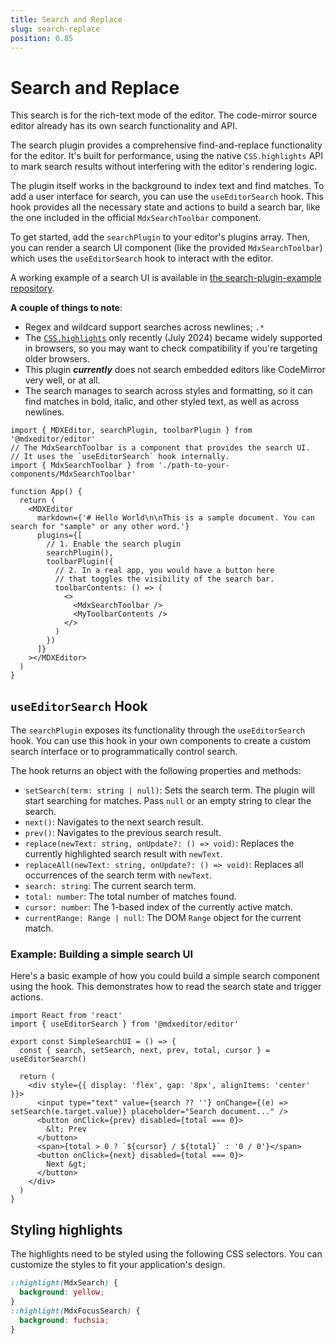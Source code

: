 ```yaml
---
title: Search and Replace
slug: search-replace
position: 0.85
---
```


# Search and Replace

This search is for the rich-text mode of the editor. The code-mirror source editor already has its own search functionality and API.

The search plugin provides a comprehensive find-and-replace functionality for the editor. It's built for performance, using the native `CSS.highlights` API to mark search results without interfering with the editor's rendering logic.

The plugin itself works in the background to index text and find matches. To add a user interface for search, you can use the `useEditorSearch` hook. This hook provides all the necessary state and actions to build a search bar, like the one included in the official `MdxSearchToolbar` component.

To get started, add the `searchPlugin` to your editor's plugins array. Then, you can render a search UI component (like the provided `MdxSearchToolbar`) which uses the `useEditorSearch` hook to interact with the editor.

A working example of a search UI is available in [the search-plugin-example repository](https://github.com/mdx-editor/search-plugin-example).

**A couple of things to note**:

- Regex and wildcard support searches across newlines; `.*`
- The [`CSS.highlights`](https://caniuse.com/mdn-api_highlight_has) only recently (July 2024) became widely supported in browsers, so you may want to check compatibility if you're targeting older browsers.
- This plugin **_currently_** does not search embedded editors like CodeMirror very well, or at all.
- The search manages to search across styles and formatting, so it can find matches in bold, italic, and other styled text, as well as across newlines.

```tsx
import { MDXEditor, searchPlugin, toolbarPlugin } from '@mdxeditor/editor'
// The MdxSearchToolbar is a component that provides the search UI.
// It uses the `useEditorSearch` hook internally.
import { MdxSearchToolbar } from './path-to-your-components/MdxSearchToolbar'

function App() {
  return (
    <MDXEditor
      markdown={'# Hello World\n\nThis is a sample document. You can search for "sample" or any other word.'}
      plugins={[
        // 1. Enable the search plugin
        searchPlugin(),
        toolbarPlugin({
          // 2. In a real app, you would have a button here
          // that toggles the visibility of the search bar.
          toolbarContents: () => (
            <>
              <MdxSearchToolbar />
              <MyToolbarContents />
            </>
          )
        })
      ]}
    ></MDXEditor>
  )
}
```

## `useEditorSearch` Hook

The `searchPlugin` exposes its functionality through the `useEditorSearch` hook. You can use this hook in your own components to create a custom search interface or to programmatically control search.

The hook returns an object with the following properties and methods:

- `setSearch(term: string | null)`: Sets the search term. The plugin will start searching for matches. Pass `null` or an empty string to clear the search.
- `next()`: Navigates to the next search result.
- `prev()`: Navigates to the previous search result.
- `replace(newText: string, onUpdate?: () => void)`: Replaces the currently highlighted search result with `newText`.
- `replaceAll(newText: string, onUpdate?: () => void)`: Replaces all occurrences of the search term with `newText`.
- `search: string`: The current search term.
- `total: number`: The total number of matches found.
- `cursor: number`: The 1-based index of the currently active match.
- `currentRange: Range | null`: The DOM `Range` object for the current match.

### Example: Building a simple search UI

Here's a basic example of how you could build a simple search component using the hook. This demonstrates how to read the search state and trigger actions.

```tsx
import React from 'react'
import { useEditorSearch } from '@mdxeditor/editor'

export const SimpleSearchUI = () => {
  const { search, setSearch, next, prev, total, cursor } = useEditorSearch()

  return (
    <div style={{ display: 'flex', gap: '8px', alignItems: 'center' }}>
      <input type="text" value={search ?? ''} onChange={(e) => setSearch(e.target.value)} placeholder="Search document..." />
      <button onClick={prev} disabled={total === 0}>
        &lt; Prev
      </button>
      <span>{total > 0 ? `${cursor} / ${total}` : '0 / 0'}</span>
      <button onClick={next} disabled={total === 0}>
        Next &gt;
      </button>
    </div>
  )
}
```

## Styling highlights

The highlights need to be styled using the following CSS selectors. You can customize the styles to fit your application's design.

```css
::highlight(MdxSearch) {
  background: yellow;
}
::highlight(MdxFocusSearch) {
  background: fuchsia;
}
```
